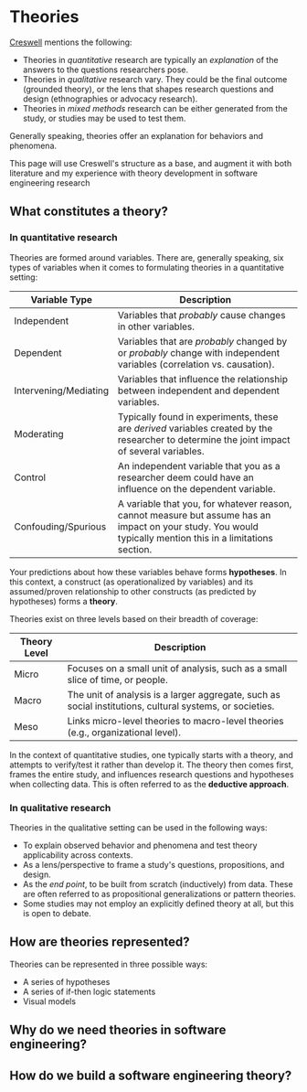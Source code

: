 # Theories

[Creswell](https://www.amazon.ca/Research-Design-Qualitative-Quantitative-Methods/dp/1412965578/ref=sr_1_6?dchild=1&keywords=creswell+research+design&qid=1599734210&sr=8-6) mentions the following:

- Theories in _quantitative_ research are typically an _explanation_ of the answers to the questions researchers pose.
- Theories in _qualitative_ research vary. They could be the final outcome (grounded theory), or the lens that shapes research questions and design (ethnographies or advocacy research).
- Theories in _mixed methods_ research can be either generated from the study, or studies may be used to test them.

Generally speaking, theories offer an explanation for behaviors and phenomena.

This page will use Creswell's structure as a base, and augment it with both literature and my experience with theory development in software engineering research

## What constitutes a theory?

### In quantitative research

Theories are formed around variables.
There are, generally speaking, six types of variables when it comes to formulating theories in a quantitative setting:

| Variable Type | Description |
| ------------- | ----------- |
| Independent | Variables that _probably_ cause changes in other variables. |
| Dependent | Variables that are _probably_ changed by or _probably_ change with independent variables (correlation vs. causation). |
| Intervening/Mediating | Variables that influence the relationship between independent and dependent variables. |
| Moderating | Typically found in experiments, these are _derived_ variables created by the researcher to determine the joint impact of several variables. |
| Control | An independent variable that you as a researcher deem could have an influence on the dependent variable. |
| Confouding/Spurious | A variable that you, for whatever reason, cannot measure but assume has an impact on your study. You would typically mention this in a limitations section. |

Your predictions about how these variables behave forms **hypotheses**.
In this context, a construct (as operationalized by variables) and its assumed/proven relationship to other constructs (as predicted by hypotheses) forms a **theory**.

Theories exist on three levels based on their breadth of coverage:

| Theory Level | Description |
| ------------ | ----------- |
| Micro | Focuses on a small unit of analysis, such as a small slice of time, or people. |
| Macro | The unit of analysis is a larger aggregate, such as social institutions, cultural systems, or societies. |
| Meso | Links micro-level theories to macro-level theories (e.g., organizational level). |

In the context of quantitative studies, one typically starts with a theory, and attempts to verify/test it rather than develop it.
The theory then comes first, frames the entire study, and influences research questions and hypotheses when collecting data.
This is often referred to as the **deductive approach**.

### In qualitative research

Theories in the qualitative setting can be used in the following ways:

- To explain observed behavior and phenomena and test theory applicability across contexts.
- As a lens/perspective to frame a study's questions, propositions, and design.
- As the _end point_, to be built from scratch (inductively) from data. These are often referred to as propositional generalizations or pattern theories.
- Some studies may not employ an explicitly defined theory at all, but this is open to debate.

## How are theories represented?

Theories can be represented in three possible ways:

- A series of hypotheses
- A series of if-then logic statements
- Visual models

## Why do we need theories in software engineering?

## How do we build a software engineering theory?
